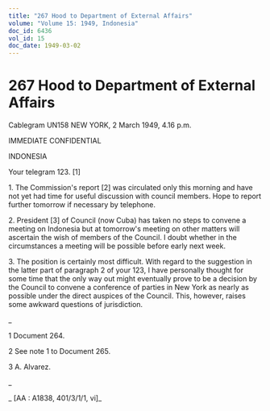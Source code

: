 ```yaml
---
title: "267 Hood to Department of External Affairs"
volume: "Volume 15: 1949, Indonesia"
doc_id: 6436
vol_id: 15
doc_date: 1949-03-02
---
```


# 267 Hood to Department of External Affairs

Cablegram UN158 NEW YORK, 2 March 1949, 4.16 p.m.

IMMEDIATE CONFIDENTIAL

INDONESIA

Your telegram 123. [1]

1\. The Commission's report [2] was circulated only this morning and have not yet had time for useful discussion with council members. Hope to report further tomorrow if necessary by telephone.

2\. President [3] of Council (now Cuba) has taken no steps to convene a meeting on Indonesia but at tomorrow's meeting on other matters will ascertain the wish of members of the Council. I doubt whether in the circumstances a meeting will be possible before early next week.

3\. The position is certainly most difficult. With regard to the suggestion in the latter part of paragraph 2 of your 123, I have personally thought for some time that the only way out might eventually prove to be a decision by the Council to convene a conference of parties in New York as nearly as possible under the direct auspices of the Council. This, however, raises some awkward questions of jurisdiction.

_

1 Document 264.

2 See note 1 to Document 265.

3 A. Alvarez.

_

_ [AA : A1838, 401/3/1/1, vi]_
